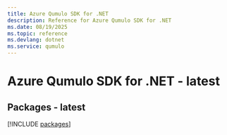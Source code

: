 ```yaml
---
title: Azure Qumulo SDK for .NET
description: Reference for Azure Qumulo SDK for .NET
ms.date: 08/19/2025
ms.topic: reference
ms.devlang: dotnet
ms.service: qumulo
---
```

# Azure Qumulo SDK for .NET - latest
## Packages - latest
[!INCLUDE [packages](qumulo-index.md)]